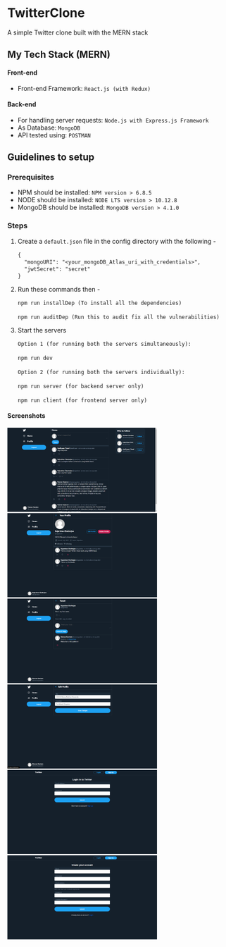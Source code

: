 # TwitterClone

A simple Twitter clone built with the MERN stack

## My Tech Stack (MERN)

#### Front-end

-   Front-end Framework: `React.js (with Redux)`

#### Back-end

-   For handling server requests: `Node.js with Express.js Framework`
-   As Database: `MongoDB`
-   API tested using: `POSTMAN`

## Guidelines to setup

### Prerequisites

-   NPM should be installed: `NPM version > 6.8.5`
-   NODE should be installed: `NODE LTS version > 10.12.8`
-   MongoDB should be installed: `MongoDB version > 4.1.0`

### Steps

1. Create a `default.json` file in the config directory with the following -

    ```
    {
      "mongoURI": "<your_mongoDB_Atlas_uri_with_credentials>",
      "jwtSecret": "secret"
    }
    ```

2. Run these commands then -

    ```
    npm run installDep (To install all the dependencies)

    npm run auditDep (Run this to audit fix all the vulnerabilities)
    ```

3. Start the servers

    ```
    Option 1 (for running both the servers simultaneously):

    npm run dev

    Option 2 (for running both the servers individually):

    npm run server (for backend server only)

    npm run client (for frontend server only)
    ```

#### Screenshots

<img src="/screenshots/homepage.png" width=340px /><img src="/screenshots/profile.png" width=340px />
<img src="/screenshots/tweet.png" width=340px /><img src="/screenshots/edit.png" width=340px />
<img src="/screenshots/login.png" width=340px /><img src="/screenshots/signup.png" width=340px />
